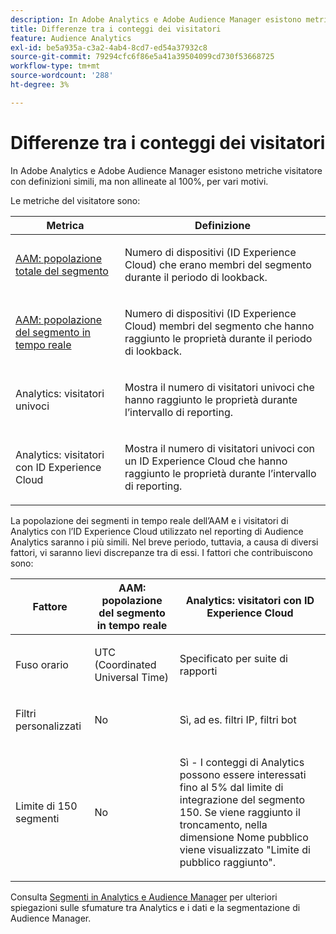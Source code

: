 ```yaml
---
description: In Adobe Analytics e Adobe Audience Manager esistono metriche visitatore con definizioni simili, ma non allineate al 100%, per vari motivi.
title: Differenze tra i conteggi dei visitatori
feature: Audience Analytics
exl-id: be5a935a-c3a2-4ab4-8cd7-ed54a37932c8
source-git-commit: 79294cfc6f86e5a41a39504099cd730f53668725
workflow-type: tm+mt
source-wordcount: '288'
ht-degree: 3%

---
```


# Differenze tra i conteggi dei visitatori

In Adobe Analytics e Adobe Audience Manager esistono metriche visitatore con definizioni simili, ma non allineate al 100%, per vari motivi.

Le metriche del visitatore sono:

<table id="table_F9FE107A89934C3B854C55D7D76AC6E8"> 
 <thead> 
  <tr> 
   <th colname="col2" class="entry"> Metrica </th> 
   <th colname="col3" class="entry"> Definizione </th> 
  </tr>
 </thead>
 <tbody> 
  <tr> 
   <td colname="col2"> <p><a href="https://experienceleague.adobe.com/docs/audience-manager/user-guide/features/segments/segment-builder-data.html"  > AAM: popolazione totale del segmento</a> </p> </td> 
   <td colname="col3"> <p>Numero di dispositivi (ID Experience Cloud) che erano membri del segmento durante il periodo di lookback. </p> </td> 
  </tr> 
  <tr> 
   <td colname="col2"> <p><a href="https://experienceleague.adobe.com/docs/audience-manager/user-guide/features/segments/segment-builder-data.html"  > AAM: popolazione del segmento in tempo reale</a> </p> </td> 
   <td colname="col3"> <p>Numero di dispositivi (ID Experience Cloud) membri del segmento che hanno raggiunto le proprietà durante il periodo di lookback. </p> </td> 
  </tr> 
  <tr> 
   <td colname="col2"> <p>Analytics: visitatori univoci </p> </td> 
   <td colname="col3"> <p>Mostra il numero di visitatori univoci che hanno raggiunto le proprietà durante l’intervallo di reporting. </p> </td> 
  </tr> 
  <tr> 
   <td colname="col2"> <p>Analytics: visitatori con ID Experience Cloud </p> </td> 
   <td colname="col3"> <p>Mostra il numero di visitatori univoci con un ID Experience Cloud che hanno raggiunto le proprietà durante l’intervallo di reporting. </p> </td> 
  </tr> 
 </tbody> 
</table>

La popolazione dei segmenti in tempo reale dell’AAM e i visitatori di Analytics con l’ID Experience Cloud utilizzato nel reporting di Audience Analytics saranno i più simili. Nel breve periodo, tuttavia, a causa di diversi fattori, vi saranno lievi discrepanze tra di essi. I fattori che contribuiscono sono:

<table id="table_A391B37CC077456F8BB83BAA3C640EF6"> 
 <thead> 
  <tr> 
   <th colname="col1" class="entry"> Fattore </th> 
   <th colname="col2" class="entry"> AAM: popolazione del segmento in tempo reale </th> 
   <th colname="col3" class="entry"> Analytics: visitatori con ID Experience Cloud </th> 
  </tr>
 </thead>
 <tbody> 
  <tr> 
   <td colname="col1"> <p>Fuso orario </p> </td> 
   <td colname="col2"> <p>UTC (Coordinated Universal Time) </p> </td> 
   <td colname="col3"> <p>Specificato per suite di rapporti </p> </td> 
  </tr> 
  <tr> 
   <td colname="col1"> <p>Filtri personalizzati </p> </td> 
   <td colname="col2"> <p>No </p> </td> 
   <td colname="col3"> <p>Sì, ad es. filtri IP, filtri bot </p> </td> 
  </tr> 
  <tr> 
   <td colname="col1"> <p>Limite di 150 segmenti </p> </td> 
   <td colname="col2"> <p>No </p> </td> 
   <td colname="col3"> <p>Sì - I conteggi di Analytics possono essere interessati fino al 5% dal limite di integrazione del segmento 150. Se viene raggiunto il troncamento, nella dimensione Nome pubblico viene visualizzato "Limite di pubblico raggiunto". </p> </td> 
  </tr> 
 </tbody> 
</table>

Consulta [Segmenti in Analytics e Audience Manager](/help/integrate/c-audience-analytics/aam-analytics-segments.md) per ulteriori spiegazioni sulle sfumature tra Analytics e i dati e la segmentazione di Audience Manager.

